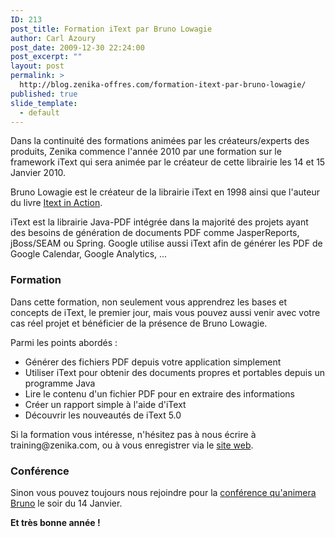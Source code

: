 ```yaml
---
ID: 213
post_title: Formation iText par Bruno Lowagie
author: Carl Azoury
post_date: 2009-12-30 22:24:00
post_excerpt: ""
layout: post
permalink: >
  http://blog.zenika-offres.com/formation-itext-par-bruno-lowagie/
published: true
slide_template:
  - default
---
```

Dans la continuité des formations animées par les créateurs/experts des produits, Zenika commence l'année 2010 par une formation sur le framework iText qui sera animée par le créateur de cette librairie les 14 et 15 Janvier 2010.

Bruno Lowagie est le créateur de la librairie iText en 1998 ainsi que l'auteur du livre <a href="http://www.amazon.fr/gp/product/1932394796?ie=UTF8&amp;tag=zenika-21&amp;linkCode=as2&amp;camp=1642&amp;creative=6746&amp;creativeASIN=1932394796&quot;">Itext in Action</a>.

iText est la librairie Java-PDF intégrée dans la majorité des projets ayant des besoins de génération de documents PDF comme JasperReports, jBoss/SEAM ou Spring. Google utilise aussi iText afin de générer les PDF de Google Calendar, Google Analytics, ...
<h3>Formation</h3>
Dans cette formation, non seulement vous apprendrez les bases et concepts de iText, le premier jour, mais vous pouvez aussi venir avec votre cas réel projet et bénéficier de la présence de Bruno Lowagie.

Parmi les points abordés :
<ul>
	<li>Générer des fichiers PDF depuis votre application simplement</li>
	<li>Utiliser iText pour obtenir des documents propres et portables depuis un programme Java</li>
	<li>Lire le contenu d'un fichier PDF pour en extraire des informations</li>
	<li>Créer un rapport simple à l'aide d'iText</li>
	<li>Découvrir les nouveautés de iText 5.0</li>
</ul>
Si la formation vous intéresse, n'hésitez pas à nous écrire à training@zenika.com, ou à vous enregistrer via le <a href="http://www.zenika.com/formation_itext.php">site web</a>.
<h3>Conférence</h3>
Sinon vous pouvez toujours nous rejoindre pour la <a href="http://www.zenika.com/conference/reporting/nouveautes-iText5-par-Bruno-Lowagie">conférence qu'animera Bruno</a> le soir du 14 Janvier.

<strong>Et très bonne année !</strong>